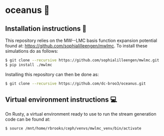 # oceanus :trident: 


## Installation instructions :construction_worker:

This repository relies on the MW--LMC basis function expansion potential found at: https://github.com/sophialilleengen/mwlmc.
To install these simulations do as follows:

```bash
$ git clone --recursive https://github.com/sophialilleengen/mwlmc.git
$ pip install ./mwlmc 
```

Installing this repository can then be done as:
```bash
$ git clone --recursive https://github.com/dc-broo3/oceanus.git
```


## Virtual environment instructions :computer:

On Rusty, a virtual environment ready to use to run the stream generation code can be found at:

```bash
$ source /mnt/home/rbrooks/ceph/venvs/mwlmc_venv/bin/activate
```
